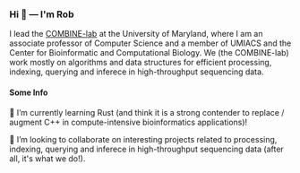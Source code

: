 ### Hi 👋 — I'm Rob 

  I lead the [COMBINE-lab](https://github.com/COMBINE-lab) at the University of Maryland, where I am an associate professor of Computer Science and a member of UMIACS and the Center for Bioinformatic and Computational Biology.  We (the COMBINE-lab) work mostly on algorithms and data structures for efficient processing, indexing, querying and inferece in high-throughput sequencing data.  

#### Some Info

🌱 I’m currently learning Rust (and think it is a strong contender to replace / augment C++ in compute-intensive bioinformatics applications)!

👯 I’m looking to collaborate on interesting projects related to processing, indexing, querying and inferece in high-throughput sequencing data (after all, it's what we do!).

<!--
**rob-p/rob-p** is a ✨ _special_ ✨ repository because its `README.md` (this file) appears on your GitHub profile.

Here are some ideas to get you started:

- 🔭 I’m currently working on ...
- 🌱 I’m currently learning ...
- 👯 I’m looking to collaborate on ...
- 🤔 I’m looking for help with ...
- 💬 Ask me about ...
- 📫 How to reach me: ...
- 😄 Pronouns: ...
- ⚡ Fun fact: ...
-->
